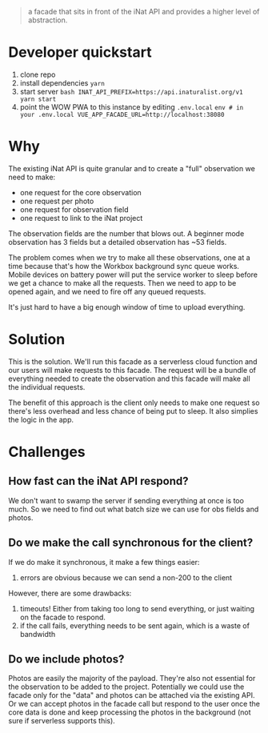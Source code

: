 > a facade that sits in front of the iNat API and provides a higher level of
> abstraction.

# Developer quickstart
  1. clone repo
  1. install dependencies `yarn`
  1. start server
    ```bash
    INAT_API_PREFIX=https://api.inaturalist.org/v1 yarn start
    ```
  1. point the WOW PWA to this instance by editing `.env.local`
    ```env
    # in your .env.local
    VUE_APP_FACADE_URL=http://localhost:38080
    ```

# Why
The existing iNat API is quite granular and to create a "full" observation we
need to make:
  - one request for the core observation
  - one request per photo
  - one request for observation field
  - one request to link to the iNat project

The observation fields are the number that blows out. A beginner mode
observation has 3 fields but a detailed observation has ~53 fields.

The problem comes when we try to make all these observations, one at a time
because that's how the Workbox background sync queue works. Mobile devices on
battery power will put the service worker to sleep before we get a chance to
make all the requests. Then we need to app to be opened again, and we need to
fire off any queued requests.

It's just hard to have a big enough window of time to upload everything.

# Solution
This is the solution. We'll run this facade as a serverless cloud function and
our users will make requests to this facade. The request will be a bundle of
everything needed to create the observation and this facade will make all the
individual requests.

The benefit of this approach is the client only needs to make one request so
there's less overhead and less chance of being put to sleep. It also simplies
the logic in the app.

# Challenges
## How fast can the iNat API respond?
We don't want to swamp the server if sending everything at once is too much. So
we need to find out what batch size we can use for obs fields and photos.

## Do we make the call synchronous for the client?
If we do make it synchronous, it make a few things easier:
  1. errors are obvious because we can send a non-200 to the client

However, there are some drawbacks:
  1. timeouts! Either from taking too long to send everything, or just waiting
     on the facade to respond.
  1. if the call fails, everything needs to be sent again, which is a waste of
     bandwidth

## Do we include photos?
Photos are easily the majority of the payload. They're also not essential for
the observation to be added to the project. Potentially we could use the facade
only for the "data" and photos can be attached via the existing API. Or we can
accept photos in the facade call but respond to the user once the core data is
done and keep processing the photos in the background (not sure if serverless
supports this).
